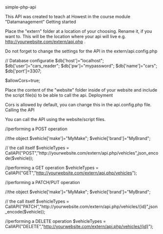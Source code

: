 simple-php-api

This API was created to teach at Howest in the course module "Datamanagement"
Getting started

Place the "extern" folder at a location of your choosing. Rename it, if you want to. This will be the location where your api will live e.g. http://yourwebsite.com/extern/api.php .

Do not forget to change the settings for the API in the extern/api.config.php

// Database configuratie
$db['host']="localhost";
$db['user']="cars_reader";
$db['pw']="mypassword";
$db['name']="cars";
$db['port']=3307;

$allowCors=true;

Place the content of the "website" folder inside of your website and include the script file(s) to be able to call the api.
Deployment

Cors is allowed by default, you can change this in the api.config.php file.
Calling the API

You can call the API using the website/script files.

//performing a POST operation

//the object
$vehicle['make']="MyMake";
$vehicle['brand']="MyBrand";

// the call itself
$vehicleTypes = CallAPI("POST","http://yourwebsite.com/extern/api.php/vehicles",json_encode($vehicle));

//performing a GET operation
$vehicleTypes = CallAPI("GET","http://yourwebsite.com/extern/api.php/vehicles");

//performing a PATCH/PUT operation

//the object
$vehicle['make']="MyMake";
$vehicle['brand']="MyBrand";

// the call itself
$vehicleTypes = CallAPI("PATCH","http://yourwebsite.com/extern/api.php/vehicles/{id}",json_encode($vehicle));

//performing a DELETE operation
$vehicleTypes = CallAPI("DELETE","http://yourwebsite.com/extern/api.php/vehicles/{id}");
